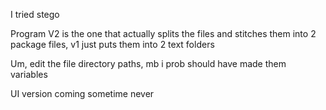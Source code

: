 I tried stego

Program V2 is the one that actually splits the files and stitches them into 2 package files, v1 just puts them into 2 text folders


Um, edit the file directory paths, mb i prob should have made them variables

UI version coming sometime never
